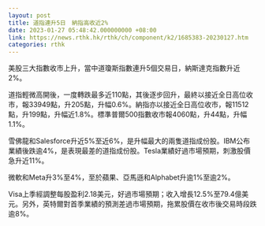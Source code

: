 ```yaml
---
layout: post
title: 道指連升5日　納指高收近2%
date: 2023-01-27 05:48:42.000000000 +08:00
link: https://news.rthk.hk/rthk/ch/component/k2/1685383-20230127.htm
categories: rthk
---
```


美股三大指數收市上升，當中道瓊斯指數連升5個交易日，納斯達克指數升近2%。

道指輕微高開後，一度轉跌最多近110點，其後逐步回升，最終以接近全日高位收市，報33949點，升205點，升幅0.6%。納指亦以接近全日高位收市，報11512點，升199點，升幅近1.8%。標準普爾500指數收市報4060點，升44點，升幅1.1%。

雪佛龍和Salesforce升近5%至近6%，是升幅最大的兩隻道指成份股。IBM公布業績後跌逾4%，是表現最差的道指成份股。Tesla業績好過市場預期，刺激股價急升近11%。

微軟和Meta升3%至4%，至於蘋果、亞馬遜和Alphabet升逾1%至逾2%。

Visa上季經調整每股盈利2.18美元，好過市場預期；收入增長12.5%至79.4億美元。另外，英特爾對首季業績的預測差過市場預期，拖累股價在收市後交易時段跌逾8%。
